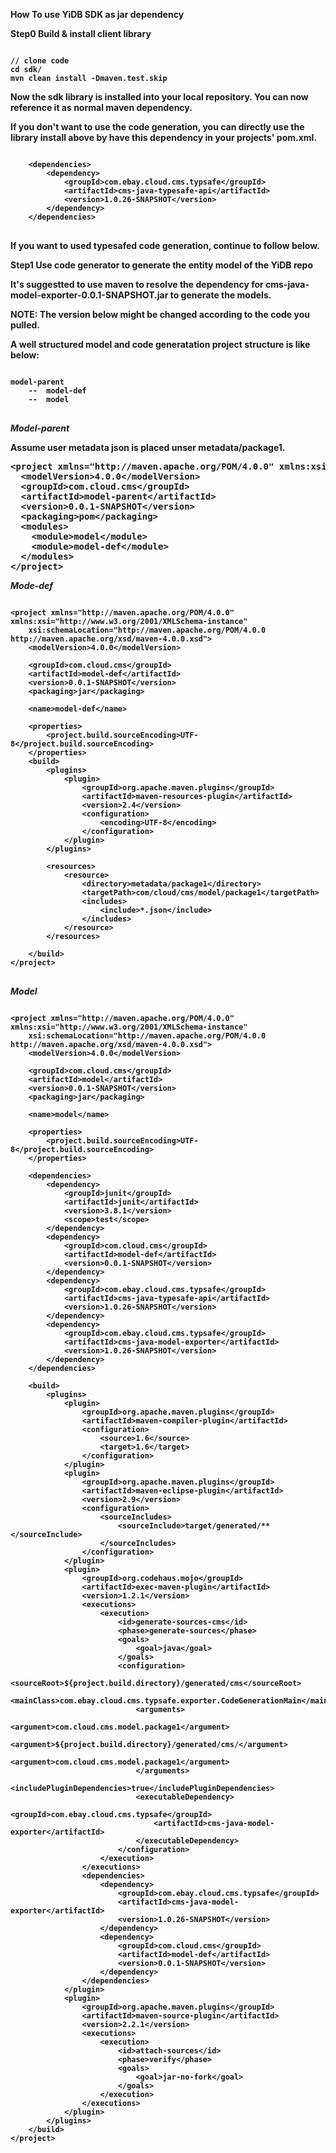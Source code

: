 **How To use YiDB SDK as jar dependency**

<b>Step0<b> Build & install client library

<pre><code>
// clone code
cd sdk/
mvn clean install -Dmaven.test.skip
</code></pre>

Now the sdk library is installed into your local repository. You can now reference it as normal maven dependency.

If you don't want to use the code generation, you can directly use the library install above by have this dependency in your projects' pom.xml.

<pre>
<code>
	&lt;dependencies&gt;
		&lt;dependency&gt;
			&lt;groupId&gt;com.ebay.cloud.cms.typsafe&lt;/groupId&gt;
			&lt;artifactId&gt;cms-java-typesafe-api&lt;/artifactId&gt;
			&lt;version&gt;1.0.26-SNAPSHOT&lt;/version&gt;
		&lt;/dependency&gt;
	&lt;/dependencies&gt;
</code>
</pre>

If you want to used typesafed code generation, continue to follow below.

<b>Step1</b>  Use code generator to generate the entity model of the YiDB repo

It's suggestted to use maven to resolve the dependency for cms-java-model-exporter-0.0.1-SNAPSHOT.jar to generate the models.

NOTE: The version below might be changed according to the code you pulled.

A well structured model and code generatation project structure is like below:
<pre>
<code>
model-parent
	--  model-def
	--  model
</code>
</pre>

*Model-parent*

Assume user metadata json is placed unser metadata/package1.

<pre>
&lt;project xmlns="http://maven.apache.org/POM/4.0.0" xmlns:xsi="http://www.w3.org/2001/XMLSchema-instance" xsi:schemaLocation="http://maven.apache.org/POM/4.0.0 http://maven.apache.org/xsd/maven-4.0.0.xsd"&gt;
  &lt;modelVersion&gt;4.0.0&lt;/modelVersion&gt;
  &lt;groupId&gt;com.cloud.cms&lt;/groupId&gt;
  &lt;artifactId&gt;model-parent&lt;/artifactId&gt;
  &lt;version&gt;0.0.1-SNAPSHOT&lt;/version&gt;
  &lt;packaging&gt;pom&lt;/packaging&gt;
  &lt;modules&gt;
  	&lt;module&gt;model&lt;/module&gt;
  	&lt;module&gt;model-def&lt;/module&gt;
  &lt;/modules&gt;
&lt;/project&gt;
</pre>

*Mode-def*

<pre>
<code>
&lt;project xmlns="http://maven.apache.org/POM/4.0.0" xmlns:xsi="http://www.w3.org/2001/XMLSchema-instance"
	xsi:schemaLocation="http://maven.apache.org/POM/4.0.0 http://maven.apache.org/xsd/maven-4.0.0.xsd"&gt;
	&lt;modelVersion&gt;4.0.0&lt;/modelVersion&gt;

	&lt;groupId&gt;com.cloud.cms&lt;/groupId&gt;
	&lt;artifactId&gt;model-def&lt;/artifactId&gt;
	&lt;version&gt;0.0.1-SNAPSHOT&lt;/version&gt;
	&lt;packaging&gt;jar&lt;/packaging&gt;

	&lt;name&gt;model-def&lt;/name&gt;

	&lt;properties&gt;
		&lt;project.build.sourceEncoding&gt;UTF-8&lt;/project.build.sourceEncoding&gt;
	&lt;/properties&gt;
	&lt;build&gt;
		&lt;plugins&gt;
			&lt;plugin&gt;
				&lt;groupId&gt;org.apache.maven.plugins&lt;/groupId&gt;
				&lt;artifactId&gt;maven-resources-plugin&lt;/artifactId&gt;
				&lt;version&gt;2.4&lt;/version&gt;
				&lt;configuration&gt;
					&lt;encoding&gt;UTF-8&lt;/encoding&gt;
				&lt;/configuration&gt;
			&lt;/plugin&gt;
		&lt;/plugins&gt;

		&lt;resources&gt;
			&lt;resource&gt;
				&lt;directory&gt;metadata/package1&lt;/directory&gt;
				&lt;targetPath&gt;com/cloud/cms/model/package1&lt;/targetPath&gt;
				&lt;includes&gt;
					&lt;include&gt;*.json&lt;/include&gt;
				&lt;/includes&gt;
			&lt;/resource&gt;
		&lt;/resources&gt;

	&lt;/build&gt;
&lt;/project&gt;
</code>
</pre>

*Model*

<pre>
<code>
&lt;project xmlns="http://maven.apache.org/POM/4.0.0" xmlns:xsi="http://www.w3.org/2001/XMLSchema-instance"
	xsi:schemaLocation="http://maven.apache.org/POM/4.0.0 http://maven.apache.org/xsd/maven-4.0.0.xsd"&gt;
	&lt;modelVersion&gt;4.0.0&lt;/modelVersion&gt;

	&lt;groupId&gt;com.cloud.cms&lt;/groupId&gt;
	&lt;artifactId&gt;model&lt;/artifactId&gt;
	&lt;version&gt;0.0.1-SNAPSHOT&lt;/version&gt;
	&lt;packaging&gt;jar&lt;/packaging&gt;

	&lt;name&gt;model&lt;/name&gt;

	&lt;properties&gt;
		&lt;project.build.sourceEncoding&gt;UTF-8&lt;/project.build.sourceEncoding&gt;
	&lt;/properties&gt;

	&lt;dependencies&gt;
		&lt;dependency&gt;
			&lt;groupId&gt;junit&lt;/groupId&gt;
			&lt;artifactId&gt;junit&lt;/artifactId&gt;
			&lt;version&gt;3.8.1&lt;/version&gt;
			&lt;scope&gt;test&lt;/scope&gt;
		&lt;/dependency&gt;
		&lt;dependency&gt;
			&lt;groupId&gt;com.cloud.cms&lt;/groupId&gt;
			&lt;artifactId&gt;model-def&lt;/artifactId&gt;
			&lt;version&gt;0.0.1-SNAPSHOT&lt;/version&gt;
		&lt;/dependency&gt;
		&lt;dependency&gt;
			&lt;groupId&gt;com.ebay.cloud.cms.typsafe&lt;/groupId&gt;
			&lt;artifactId&gt;cms-java-typesafe-api&lt;/artifactId&gt;
			&lt;version&gt;1.0.26-SNAPSHOT&lt;/version&gt;
		&lt;/dependency&gt;
		&lt;dependency&gt;
			&lt;groupId&gt;com.ebay.cloud.cms.typsafe&lt;/groupId&gt;
			&lt;artifactId&gt;cms-java-model-exporter&lt;/artifactId&gt;
			&lt;version&gt;1.0.26-SNAPSHOT&lt;/version&gt;
		&lt;/dependency&gt;
	&lt;/dependencies&gt;

	&lt;build&gt;
		&lt;plugins&gt;
			&lt;plugin&gt;
				&lt;groupId&gt;org.apache.maven.plugins&lt;/groupId&gt;
				&lt;artifactId&gt;maven-compiler-plugin&lt;/artifactId&gt;
				&lt;configuration&gt;
					&lt;source&gt;1.6&lt;/source&gt;
					&lt;target&gt;1.6&lt;/target&gt;
				&lt;/configuration&gt;
			&lt;/plugin&gt;
			&lt;plugin&gt;
				&lt;groupId&gt;org.apache.maven.plugins&lt;/groupId&gt;
				&lt;artifactId&gt;maven-eclipse-plugin&lt;/artifactId&gt;
				&lt;version&gt;2.9&lt;/version&gt;
				&lt;configuration&gt;
					&lt;sourceIncludes&gt;
						&lt;sourceInclude&gt;target/generated/**&lt;/sourceInclude&gt;
					&lt;/sourceIncludes&gt;
				&lt;/configuration&gt;
			&lt;/plugin&gt;
			&lt;plugin&gt;
				&lt;groupId&gt;org.codehaus.mojo&lt;/groupId&gt;
				&lt;artifactId&gt;exec-maven-plugin&lt;/artifactId&gt;
				&lt;version&gt;1.2.1&lt;/version&gt;
				&lt;executions&gt;
					&lt;execution&gt;
						&lt;id&gt;generate-sources-cms&lt;/id&gt;
						&lt;phase&gt;generate-sources&lt;/phase&gt;
						&lt;goals&gt;
							&lt;goal&gt;java&lt;/goal&gt;
						&lt;/goals&gt;
						&lt;configuration&gt;
							&lt;sourceRoot&gt;${project.build.directory}/generated/cms&lt;/sourceRoot&gt;
							&lt;mainClass&gt;com.ebay.cloud.cms.typsafe.exporter.CodeGenerationMain&lt;/mainClass&gt;
							&lt;arguments&gt;
								&lt;argument&gt;com.cloud.cms.model.package1&lt;/argument&gt;
								&lt;argument&gt;${project.build.directory}/generated/cms/&lt;/argument&gt;
								&lt;argument&gt;com.cloud.cms.model.package1&lt;/argument&gt;
							&lt;/arguments&gt;
							&lt;includePluginDependencies&gt;true&lt;/includePluginDependencies&gt;
							&lt;executableDependency&gt;
								&lt;groupId&gt;com.ebay.cloud.cms.typsafe&lt;/groupId&gt;
								&lt;artifactId&gt;cms-java-model-exporter&lt;/artifactId&gt;
							&lt;/executableDependency&gt;
						&lt;/configuration&gt;
					&lt;/execution&gt;
				&lt;/executions&gt;
				&lt;dependencies&gt;
					&lt;dependency&gt;
						&lt;groupId&gt;com.ebay.cloud.cms.typsafe&lt;/groupId&gt;
						&lt;artifactId&gt;cms-java-model-exporter&lt;/artifactId&gt;
						&lt;version&gt;1.0.26-SNAPSHOT&lt;/version&gt;
					&lt;/dependency&gt;
					&lt;dependency&gt;
						&lt;groupId&gt;com.cloud.cms&lt;/groupId&gt;
						&lt;artifactId&gt;model-def&lt;/artifactId&gt;
						&lt;version&gt;0.0.1-SNAPSHOT&lt;/version&gt;
					&lt;/dependency&gt;
				&lt;/dependencies&gt;
			&lt;/plugin&gt;
			&lt;plugin&gt;
				&lt;groupId&gt;org.apache.maven.plugins&lt;/groupId&gt;
				&lt;artifactId&gt;maven-source-plugin&lt;/artifactId&gt;
				&lt;version&gt;2.2.1&lt;/version&gt;
				&lt;executions&gt;
					&lt;execution&gt;
						&lt;id&gt;attach-sources&lt;/id&gt;
						&lt;phase&gt;verify&lt;/phase&gt;
						&lt;goals&gt;
							&lt;goal&gt;jar-no-fork&lt;/goal&gt;
						&lt;/goals&gt;
					&lt;/execution&gt;
				&lt;/executions&gt;
			&lt;/plugin&gt;
		&lt;/plugins&gt;
	&lt;/build&gt;
&lt;/project&gt;

</code>
</pre>






